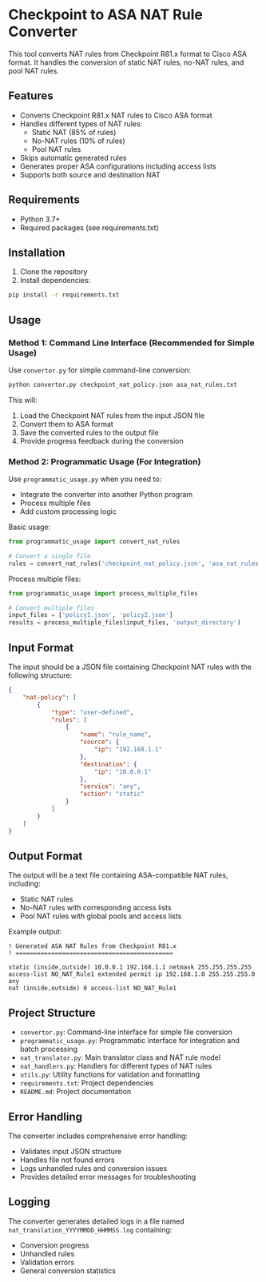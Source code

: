 # Checkpoint to ASA NAT Rule Converter

This tool converts NAT rules from Checkpoint R81.x format to Cisco ASA format. It handles the conversion of static NAT rules, no-NAT rules, and pool NAT rules.

## Features

- Converts Checkpoint R81.x NAT rules to Cisco ASA format
- Handles different types of NAT rules:
  - Static NAT (85% of rules)
  - No-NAT rules (10% of rules)
  - Pool NAT rules
- Skips automatic generated rules
- Generates proper ASA configurations including access lists
- Supports both source and destination NAT

## Requirements

- Python 3.7+
- Required packages (see requirements.txt)

## Installation

1. Clone the repository
2. Install dependencies:
```bash
pip install -r requirements.txt
```

## Usage

### Method 1: Command Line Interface (Recommended for Simple Usage)

Use `convertor.py` for simple command-line conversion:

```bash
python convertor.py checkpoint_nat_policy.json asa_nat_rules.txt
```

This will:
1. Load the Checkpoint NAT rules from the input JSON file
2. Convert them to ASA format
3. Save the converted rules to the output file
4. Provide progress feedback during the conversion

### Method 2: Programmatic Usage (For Integration)

Use `programmatic_usage.py` when you need to:
- Integrate the converter into another Python program
- Process multiple files
- Add custom processing logic

Basic usage:
```python
from programmatic_usage import convert_nat_rules

# Convert a single file
rules = convert_nat_rules('checkpoint_nat_policy.json', 'asa_nat_rules.txt')
```

Process multiple files:
```python
from programmatic_usage import process_multiple_files

# Convert multiple files
input_files = ['policy1.json', 'policy2.json']
results = process_multiple_files(input_files, 'output_directory')
```

## Input Format

The input should be a JSON file containing Checkpoint NAT rules with the following structure:
```json
{
    "nat-policy": [
        {
            "type": "user-defined",
            "rules": [
                {
                    "name": "rule_name",
                    "source": {
                        "ip": "192.168.1.1"
                    },
                    "destination": {
                        "ip": "10.0.0.1"
                    },
                    "service": "any",
                    "action": "static"
                }
            ]
        }
    ]
}
```

## Output Format

The output will be a text file containing ASA-compatible NAT rules, including:
- Static NAT rules
- No-NAT rules with corresponding access lists
- Pool NAT rules with global pools and access lists

Example output:
```
! Generated ASA NAT Rules from Checkpoint R81.x
! ============================================

static (inside,outside) 10.0.0.1 192.168.1.1 netmask 255.255.255.255
access-list NO_NAT_Rule1 extended permit ip 192.168.1.0 255.255.255.0 any
nat (inside,outside) 0 access-list NO_NAT_Rule1
```

## Project Structure

- `convertor.py`: Command-line interface for simple file conversion
- `programmatic_usage.py`: Programmatic interface for integration and batch processing
- `nat_translator.py`: Main translator class and NAT rule model
- `nat_handlers.py`: Handlers for different types of NAT rules
- `utils.py`: Utility functions for validation and formatting
- `requirements.txt`: Project dependencies
- `README.md`: Project documentation

## Error Handling

The converter includes comprehensive error handling:
- Validates input JSON structure
- Handles file not found errors
- Logs unhandled rules and conversion issues
- Provides detailed error messages for troubleshooting

## Logging

The converter generates detailed logs in a file named `nat_translation_YYYYMMDD_HHMMSS.log` containing:
- Conversion progress
- Unhandled rules
- Validation errors
- General conversion statistics 